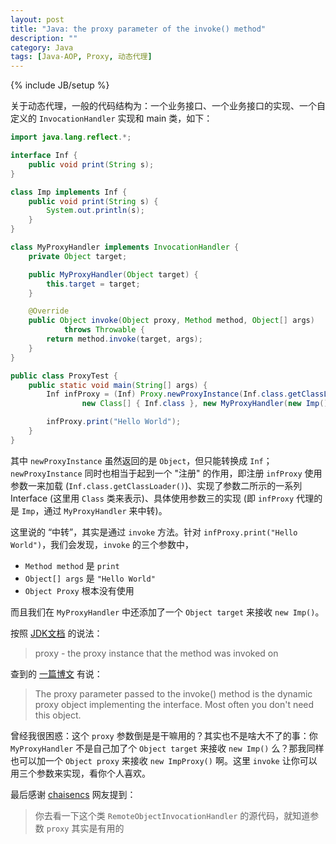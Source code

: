 ```yaml
---
layout: post
title: "Java: the proxy parameter of the invoke() method"
description: ""
category: Java
tags: [Java-AOP, Proxy, 动态代理]
---
```

{% include JB/setup %}

关于动态代理，一般的代码结构为：一个业务接口、一个业务接口的实现、一个自定义的 `InvocationHandler` 实现和 main 类，如下：

```java
import java.lang.reflect.*;

interface Inf {
	public void print(String s);
}

class Imp implements Inf {
	public void print(String s) {
		System.out.println(s);
	}
}

class MyProxyHandler implements InvocationHandler {
	private Object target;

	public MyProxyHandler(Object target) {
		this.target = target;
	}

	@Override
	public Object invoke(Object proxy, Method method, Object[] args)
			throws Throwable {
		return method.invoke(target, args);
	}
}

public class ProxyTest {
	public static void main(String[] args) {
		Inf infProxy = (Inf) Proxy.newProxyInstance(Inf.class.getClassLoader(),
				new Class[] { Inf.class }, new MyProxyHandler(new Imp()));

		infProxy.print("Hello World");
	}
}
```

其中 `newProxyInstance` 虽然返回的是 `Object`，但只能转换成 `Inf`；`newProxyInstance` 同时也相当于起到一个 "注册" 的作用，即注册 `infProxy` 使用参数一来加载 (`Inf.class.getClassLoader()`)、实现了参数二所示的一系列 Interface (这里用 `Class` 类来表示)、具体使用参数三的实现 (即 `infProxy` 代理的是 `Imp`，通过 `MyProxyHandler` 来中转)。  

这里说的 “中转”，其实是通过 `invoke` 方法。针对 `infProxy.print("Hello World")`，我们会发现，`invoke` 的三个参数中，

- `Method method` 是 `print`
- `Object[] args` 是 `"Hello World"`
- `Object Proxy` 根本没有使用

而且我们在 `MyProxyHandler` 中还添加了一个 `Object target` 来接收 `new Imp()`。  

按照 [JDK文档](http://docs.oracle.com/javase/7/docs/api/java/lang/reflect/InvocationHandler.html) 的说法：

> proxy - the proxy instance that the method was invoked on

查到的 [一篇博文](http://tutorials.jenkov.com/java-reflection/dynamic-proxies.html) 有说：

> The proxy parameter passed to the invoke() method is the dynamic proxy object implementing the interface. Most often you don't need this object. 

曾经我很困惑：这个 `proxy` 参数倒是是干嘛用的？其实也不是啥大不了的事：你 `MyProxyHandler` 不是自己加了个 `Object target` 来接收 `new Imp()` 么？那我同样也可以加一个 `Object proxy` 来接收 `new ImpProxy()` 啊。这里 `invoke` 让你可以用三个参数来实现，看你个人喜欢。  

最后感谢 [chaisencs](http://chaisencs.iteye.com) 网友提到：

> 你去看一下这个类 `RemoteObjectInvocationHandler` 的源代码，就知道参数 `proxy` 其实是有用的